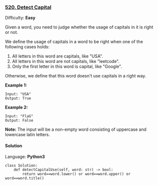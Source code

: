 ### [520\. Detect Capital](https://leetcode.com/problems/detect-capital/)

Difficulty: **Easy**


Given a word, you need to judge whether the usage of capitals in it is right or not.

We define the usage of capitals in a word to be right when one of the following cases holds:

1.  All letters in this word are capitals, like "USA".
2.  All letters in this word are not capitals, like "leetcode".
3.  Only the first letter in this word is capital, like "Google".

Otherwise, we define that this word doesn't use capitals in a right way.

**Example 1:**

```
Input: "USA"
Output: True
```

**Example 2:**

```
Input: "FlaG"
Output: False
```

**Note:** The input will be a non-empty word consisting of uppercase and lowercase latin letters.


#### Solution

Language: **Python3**

```python3
class Solution:
    def detectCapitalUse(self, word: str) -> bool:
        return word==word.lower() or word==word.upper() or word==word.title()
```